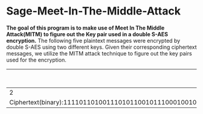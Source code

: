 # Sage-Meet-In-The-Middle-Attack
**The goal of this program is to make use of Meet In The Middle Attack(MITM) to figure out the Key pair used in a double S-AES
encryption.**
The following five plaintext messages were encrypted by double S-AES using two different keys. 
Given their corresponding ciphertext messages,
we utilize the MITM attack technique to figure out the key pairs used for the encryption.

| 1   | Plaintext:Network Security class is awesome!    Ciphertext(binary):00100100011100101001010001011000110001100000001001100101000001010000000001100010110011111011000110101111011100011010010001010001010100001011011010111110000010101101111110110111011000001011010000001011010101100111101011000011000001011000100011110110100111111011101001001010| 
| ------------- |:-------------:|
| 2   | Plaintext:Oh yeah! I Love NCKU, IIM~
Ciphertext(binary):1111011010011101011001011100010010111110001010101011011110011010011001111100010011010111110000011101011000001100011010100100010101111000101101100010000110110010010110111001111011011100000100100000111101010011| 
